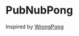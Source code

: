 # PubNubPong

Inspired by [WrongPong](https://www.bignerdranch.com/blog/uikit-dynamics-and-ios-7-building-uikit-pong/)
